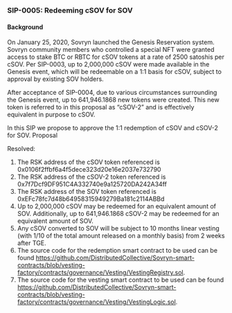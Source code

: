 ### SIP-0005: Redeeming cSOV for SOV ###

#### Background ####

On January 25, 2020, Sovryn launched the Genesis Reservation system. Sovryn community members who controlled a special NFT were granted access to stake BTC or RBTC for cSOV tokens at a rate of 2500 satoshis per cSOV. Per SIP-0003, up to 2,000,000 cSOV were made available in the Genesis event, which will be redeemable on a 1:1 basis for cSOV, subject to approval by existing SOV holders.

After acceptance of SIP-0004, due to various circumstances surrounding the Genesis event, up to 641,946.1868 new tokens were created. This new token is referred to in this proposal as “cSOV-2” and is effectively equivalent in purpose to cSOV.

In this SIP we propose to approve the 1:1 redemption of cSOV and cSOV-2 for SOV.
Proposal

Resolved:

1. The RSK address of the cSOV token referenced is 0x0106f2ffbf6a4f5dece323d20e16e2037e732790
2. The RSK address of the cSOV-2 token referenced is 0x7f7Dcf9DF951C4A332740e9a125720DA242A34ff
3. The RSK address of the SOV token referenced is 0xEFc78fc7d48b64958315949279Ba181c2114ABBd
4. Up to 2,000,000 cSOV may be redeemed for an equivalent amount of SOV. Additionally, up to 641,946.1868 cSOV-2 may be redeemed for an equivalent amount of SOV.
5. Any cSOV converted to SOV will be subject to 10 months linear vesting (with 1/10 of the total amount released on a monthly basis) from 2 weeks after TGE.
6. The source code for the redemption smart contract to be used can be found https://github.com/DistributedCollective/Sovryn-smart-contracts/blob/vesting-factory/contracts/governance/Vesting/VestingRegistry.sol.
7. The source code for the vesting smart contract to be used can be found https://github.com/DistributedCollective/Sovryn-smart-contracts/blob/vesting-factory/contracts/governance/Vesting/VestingLogic.sol.

